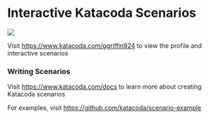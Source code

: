 # Interactive Katacoda Scenarios

[![](http://shields.katacoda.com/katacoda/ggriffin924/count.svg)](https://www.katacoda.com/ggriffin924 "Get your profile on Katacoda.com")

Visit https://www.katacoda.com/ggriffin924 to view the profile and interactive scenarios

### Writing Scenarios
Visit https://www.katacoda.com/docs to learn more about creating Katacoda scenarios

For examples, visit https://github.com/katacoda/scenario-example

